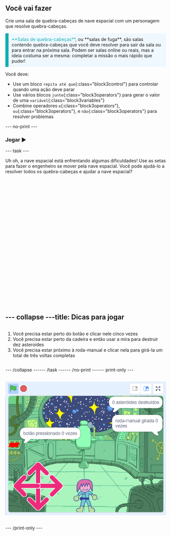 ## Você vai fazer

Crie uma sala de quebra-cabeças de nave espacial com um personagem que resolve quebra-cabeças.

<p style="border-left: solid; border-width:10px; border-color: #0faeb0; background-color: aliceblue; padding: 10px;">
<span style="color: #0faeb0">**Salas de quebra-cabeças**</span>, ou **salas de fuga**, são salas contendo quebra-cabeças que você deve resolver para sair da sala ou para entrar na próxima sala. Podem ser salas online ou reais, mas a ideia costuma ser a mesma: completar a missão o mais rápido que puder!
</p>

Você deve:
+ Use um bloco `repita até que`{:class="block3control"} para controlar quando uma ação deve parar
+ Use vários blocos `junte`{:class="block3operators"} para gerar o valor de uma `variável`{:class="block3variables"}
+ Combine operadores `e`{:class="block3operators"}, `ou`{:class="block3operators"}, e `não`{:class="block3operators"} para resolver problemas

--- no-print ---

### Jogar ▶️

--- task ---

<div style="display: flex; flex-wrap: wrap">
<div style="flex-basis: 175px; flex-grow: 1">  
Uh oh, a nave espacial está enfrentando algumas dificuldades! Use as setas para fazer o engenheiro se mover pela nave espacial. Você pode ajudá-lo a resolver todos os quebra-cabeças e ajudar a nave espacial?
</div>
<div>
<div class="scratch-preview" style="margin-left: 15px;">
  <iframe allowtransparency="true" width="485" height="402" src="" frameborder="0"></iframe>
</div>

</div>

--- collapse ---
---
title: Dicas para jogar
---

1. Você precisa estar perto do botão e clicar nele cinco vezes
2. Você precisa estar perto da cadeira e então usar a mira para destruir dez asteroides
3. Você precisa estar próximo à roda-manual e clicar nela para girá-la um total de três voltas completas


--- /collapse ---

--- /task ---

--- /no-print ---

--- print-only ---

![Projeto concluído](images/showcase_static.png)

--- /print-only ---


